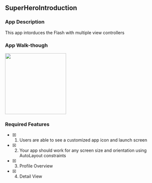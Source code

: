 ## SuperHeroIntroduction

### App Description

This app intorduces the Flash with multiple view controllers

### App Walk-though

<img src="SuperHeroIntroduction.gif" width=200><br>

### Required Features

- [x] 1. Users are able to see a customized app icon and launch screen
- [x] 2. Your app should work for any screen size and orientation using AutoLayout constraints
- [x] 3. Profile Overview
- [x] 4. Detail View


